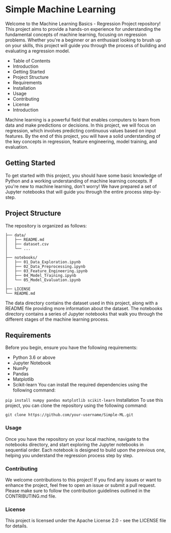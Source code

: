 # Simple Machine Learning
Welcome to the Machine Learning Basics - Regression Project repository! This project aims to provide a hands-on experience for understanding the fundamental concepts of machine learning, focusing on regression problems. Whether you're a beginner or an enthusiast looking to brush up on your skills, this project will guide you through the process of building and evaluating a regression model.

- Table of Contents
- Introduction
- Getting Started
- Project Structure
- Requirements
- Installation
- Usage
- Contributing
- License
- Introduction
  
Machine learning is a powerful field that enables computers to learn from data and make predictions or decisions. In this project, we will focus on regression, which involves predicting continuous values based on input features. By the end of this project, you will have a solid understanding of the key concepts in regression, feature engineering, model training, and evaluation.

## Getting Started
To get started with this project, you should have some basic knowledge of Python and a working understanding of machine learning concepts. If you're new to machine learning, don't worry! We have prepared a set of Jupyter notebooks that will guide you through the entire process step-by-step.

## Project Structure
The repository is organized as follows:

```
├── data/
│   ├── README.md
│   ├── dataset.csv
│   └── ...
│   
├── notebooks/
│   ├── 01_Data_Exploration.ipynb
│   ├── 02_Data_Preprocessing.ipynb
│   ├── 03_Feature_Engineering.ipynb
│   ├── 04_Model_Training.ipynb
│   └── 05_Model_Evaluation.ipynb
│
├── LICENSE
└── README.md
```

The data directory contains the dataset used in this project, along with a README file providing more information about the dataset. The notebooks directory contains a series of Jupyter notebooks that walk you through the different stages of the machine learning process.

## Requirements
Before you begin, ensure you have the following requirements:

- Python 3.6 or above
- Jupyter Notebook
- NumPy
- Pandas
- Matplotlib
- Scikit-learn
You can install the required dependencies using the following command:

``` pip install numpy pandas matplotlib scikit-learn ```
Installation
To use this project, you can clone the repository using the following command:


``` git clone https://github.com/your-username/Simple-ML.git ```
### Usage
Once you have the repository on your local machine, navigate to the notebooks directory, and start exploring the Jupyter notebooks in sequential order. Each notebook is designed to build upon the previous one, helping you understand the regression process step by step.

### Contributing
We welcome contributions to this project! If you find any issues or want to enhance the project, feel free to open an issue or submit a pull request. Please make sure to follow the contribution guidelines outlined in the CONTRIBUTING.md file.

### License
This project is licensed under the Apache License 2.0 - see the LICENSE file for details.


